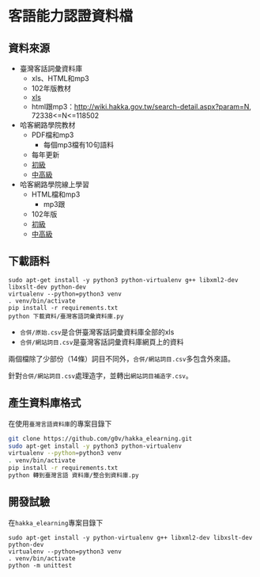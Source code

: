 # 客語能力認證資料檔

## 資料來源
* 臺灣客話詞彙資料庫
  * xls、HTML和mp3
  * 102年版教材
  * [xls](http://wiki.hakka.gov.tw/download-word.aspx)
  * html跟mp3：<http://wiki.hakka.gov.tw/search-detail.aspx?param=N>, 72338<=N<=118502
* 哈客網路學院教材
  * PDF檔和mp3
    * 每個mp3檔有10句語料
  * 每年更新
  * [初級](http://elearning.hakka.gov.tw/Kaga/Kaga_QDPrimary.aspx)
  * [中高級](http://elearning.hakka.gov.tw/Kaga/Kaga_QDMiddle.aspx)
* 哈客網路學院線上學習
  * HTML檔和mp3
    * mp3跟
  * 102年版
  * [初級](http://elearning.hakka.gov.tw/Kaga/wikiwords1.aspx)
  * [中高級](http://elearning.hakka.gov.tw/Kaga/wikiwords2.aspx)
  
  
## 下載語料
```
sudo apt-get install -y python3 python-virtualenv g++ libxml2-dev libxslt-dev python-dev
virtualenv --python=python3 venv
. venv/bin/activate
pip install -r requirements.txt
python 下載資料/臺灣客語詞彙資料庫.py 
```

* `合併/原始.csv`是合併臺灣客話詞彙資料庫全部的xls
* `合併/網站詞目.csv`是臺灣客話詞彙資料庫網頁上的資料

兩個檔除了少部份（14條）詞目不同外，`合併/網站詞目.csv`多包含外來語。

針對`合併/網站詞目.csv`處理造字，並轉出`網站詞目補造字.csv`。

## 產生資料庫格式
在使用`臺灣言語資料庫`的專案目錄下
```bash
git clone https://github.com/g0v/hakka_elearning.git
sudo apt-get install -y python3 python-virtualenv
virtualenv --python=python3 venv
. venv/bin/activate
pip install -r requirements.txt
python 轉到臺灣言語 資料庫/整合到資料庫.py
```

## 開發試驗
在`hakka_elearning`專案目錄下
```
sudo apt-get install -y python-virtualenv g++ libxml2-dev libxslt-dev python-dev
virtualenv --python=python3 venv
. venv/bin/activate
python -m unittest 
```

